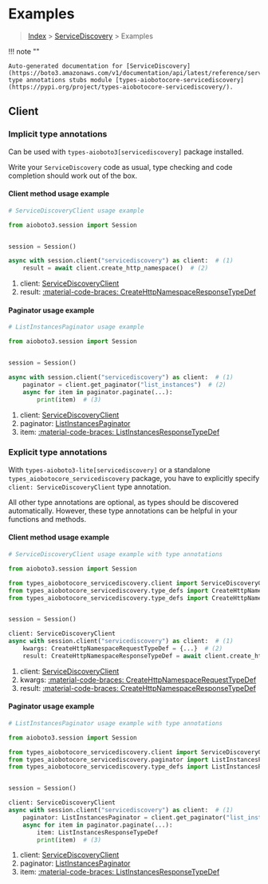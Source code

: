 # Examples

> [Index](../README.md) > [ServiceDiscovery](./README.md) > Examples

!!! note ""

    Auto-generated documentation for [ServiceDiscovery](https://boto3.amazonaws.com/v1/documentation/api/latest/reference/services/servicediscovery.html#servicediscovery)
    type annotations stubs module [types-aiobotocore-servicediscovery](https://pypi.org/project/types-aiobotocore-servicediscovery/).

## Client

### Implicit type annotations

Can be used with `types-aioboto3[servicediscovery]` package installed.

Write your `ServiceDiscovery` code as usual,
type checking and code completion should work out of the box.



#### Client method usage example

```python
# ServiceDiscoveryClient usage example

from aioboto3.session import Session


session = Session()

async with session.client("servicediscovery") as client:  # (1)
    result = await client.create_http_namespace()  # (2)
```

1. client: [ServiceDiscoveryClient](./client.md)
2. result: [:material-code-braces: CreateHttpNamespaceResponseTypeDef](./type_defs.md#createhttpnamespaceresponsetypedef)



#### Paginator usage example

```python
# ListInstancesPaginator usage example

from aioboto3.session import Session


session = Session()

async with session.client("servicediscovery") as client:  # (1)
    paginator = client.get_paginator("list_instances")  # (2)
    async for item in paginator.paginate(...):
        print(item)  # (3)
```

1. client: [ServiceDiscoveryClient](./client.md)
2. paginator: [ListInstancesPaginator](./paginators.md#listinstancespaginator)
3. item: [:material-code-braces: ListInstancesResponseTypeDef](./type_defs.md#listinstancesresponsetypedef)




### Explicit type annotations

With `types-aioboto3-lite[servicediscovery]`
or a standalone `types_aiobotocore_servicediscovery` package, you have to explicitly specify
`client: ServiceDiscoveryClient` type annotation.

All other type annotations are optional, as types should be discovered automatically.
However, these type annotations can be helpful in your functions and methods.


#### Client method usage example

```python
# ServiceDiscoveryClient usage example with type annotations

from aioboto3.session import Session

from types_aiobotocore_servicediscovery.client import ServiceDiscoveryClient
from types_aiobotocore_servicediscovery.type_defs import CreateHttpNamespaceResponseTypeDef
from types_aiobotocore_servicediscovery.type_defs import CreateHttpNamespaceRequestTypeDef


session = Session()

client: ServiceDiscoveryClient
async with session.client("servicediscovery") as client:  # (1)
    kwargs: CreateHttpNamespaceRequestTypeDef = {...}  # (2)
    result: CreateHttpNamespaceResponseTypeDef = await client.create_http_namespace(**kwargs)  # (3)
```

1. client: [ServiceDiscoveryClient](./client.md)
2. kwargs: [:material-code-braces: CreateHttpNamespaceRequestTypeDef](./type_defs.md#createhttpnamespacerequesttypedef)
3. result: [:material-code-braces: CreateHttpNamespaceResponseTypeDef](./type_defs.md#createhttpnamespaceresponsetypedef)



#### Paginator usage example

```python
# ListInstancesPaginator usage example with type annotations

from aioboto3.session import Session

from types_aiobotocore_servicediscovery.client import ServiceDiscoveryClient
from types_aiobotocore_servicediscovery.paginator import ListInstancesPaginator
from types_aiobotocore_servicediscovery.type_defs import ListInstancesResponseTypeDef


session = Session()

client: ServiceDiscoveryClient
async with session.client("servicediscovery") as client:  # (1)
    paginator: ListInstancesPaginator = client.get_paginator("list_instances")  # (2)
    async for item in paginator.paginate(...):
        item: ListInstancesResponseTypeDef
        print(item)  # (3)
```

1. client: [ServiceDiscoveryClient](./client.md)
2. paginator: [ListInstancesPaginator](./paginators.md#listinstancespaginator)
3. item: [:material-code-braces: ListInstancesResponseTypeDef](./type_defs.md#listinstancesresponsetypedef)




